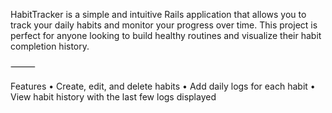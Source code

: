 HabitTracker is a simple and intuitive Rails application that allows you to track your daily habits and monitor your progress over time. This project is perfect for anyone looking to build healthy routines and visualize their habit completion history.

⸻

Features
	•	Create, edit, and delete habits
	•	Add daily logs for each habit
	•	View habit history with the last few logs displayed
